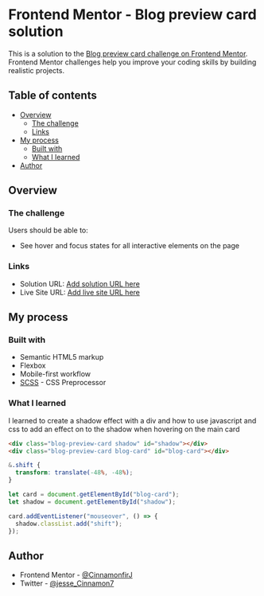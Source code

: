 # Frontend Mentor - Blog preview card solution

This is a solution to the [Blog preview card challenge on Frontend Mentor](https://www.frontendmentor.io/challenges/blog-preview-card-ckPaj01IcS). Frontend Mentor challenges help you improve your coding skills by building realistic projects.

## Table of contents

- [Overview](#overview)
  - [The challenge](#the-challenge)
  - [Links](#links)
- [My process](#my-process)
  - [Built with](#built-with)
  - [What I learned](#what-i-learned)
- [Author](#author)

## Overview

### The challenge

Users should be able to:

- See hover and focus states for all interactive elements on the page

### Links

- Solution URL: [Add solution URL here](https://github.com/CinnamonfirJ/Frontend-Mentor-Blog-Card-Preview.git)
- Live Site URL: [Add live site URL here](https://frontend-mentor-blog-card-preview.vercel.app/)

## My process

### Built with

- Semantic HTML5 markup
- Flexbox
- Mobile-first workflow
- [SCSS](https://sass-lang.com/documentation/) - CSS Preprocessor

### What I learned

I learned to create a shadow effect with a div and how to use javascript and css to add an effect on to the shadow when hovering on the main card

```html
<div class="blog-preview-card shadow" id="shadow"></div>
<div class="blog-preview-card blog-card" id="blog-card"></div>
```

```css
&.shift {
  transform: translate(-48%, -48%);
}
```

```js
let card = document.getElementById("blog-card");
let shadow = document.getElementById("shadow");

card.addEventListener("mouseover", () => {
  shadow.classList.add("shift");
});
```

## Author

- Frontend Mentor - [@CinnamonfirJ](https://www.frontendmentor.io/profile/CinnamonfirJ)
- Twitter - [@jesse_Cinnamon7](https://x.com/jesse_Cinnamon7?t=FAGMSxDBAP3-s-AiPqWgqg&s=09)
